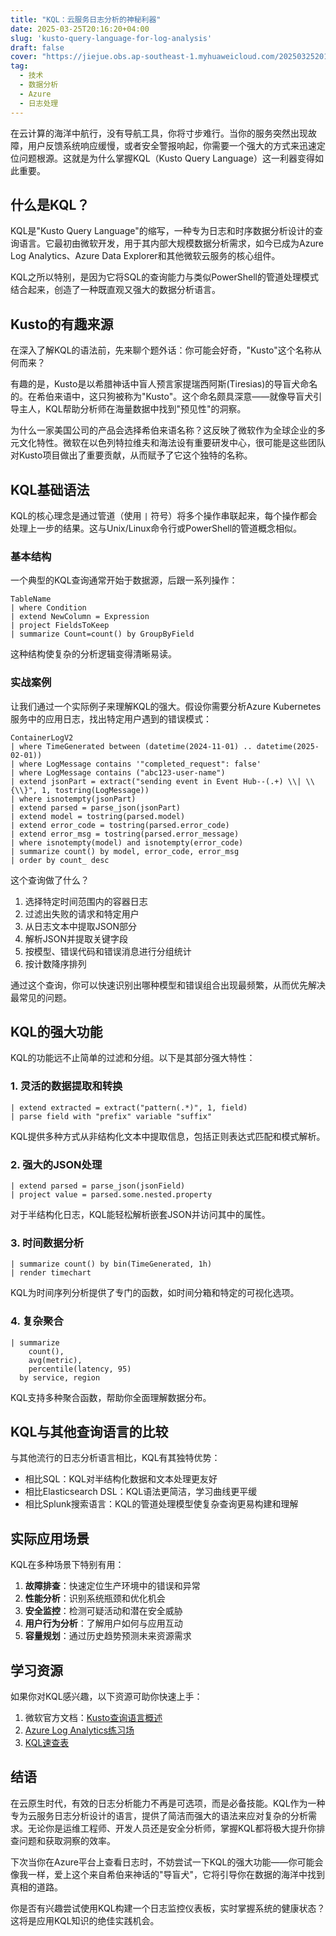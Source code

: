 ```yaml
---
title: "KQL：云服务日志分析的神秘利器"
date: 2025-03-25T20:16:20+04:00
slug: 'kusto-query-language-for-log-analysis'
draft: false
cover: "https://jiejue.obs.ap-southeast-1.myhuaweicloud.com/20250325201800819.webp"
tag:
  - 技术
  - 数据分析
  - Azure
  - 日志处理
---
```


在云计算的海洋中航行，没有导航工具，你将寸步难行。当你的服务突然出现故障，用户反馈系统响应缓慢，或者安全警报响起，你需要一个强大的方式来迅速定位问题根源。这就是为什么掌握KQL（Kusto Query Language）这一利器变得如此重要。

<!--more-->

## 什么是KQL？

KQL是"Kusto Query Language"的缩写，一种专为日志和时序数据分析设计的查询语言。它最初由微软开发，用于其内部大规模数据分析需求，如今已成为Azure Log Analytics、Azure Data Explorer和其他微软云服务的核心组件。

KQL之所以特别，是因为它将SQL的查询能力与类似PowerShell的管道处理模式结合起来，创造了一种既直观又强大的数据分析语言。

## Kusto的有趣来源

在深入了解KQL的语法前，先来聊个题外话：你可能会好奇，"Kusto"这个名称从何而来？

有趣的是，Kusto是以希腊神话中盲人预言家提瑞西阿斯(Tiresias)的导盲犬命名的。在希伯来语中，这只狗被称为"Kusto"。这个命名颇具深意——就像导盲犬引导主人，KQL帮助分析师在海量数据中找到"预见性"的洞察。

为什么一家美国公司的产品会选择希伯来语名称？这反映了微软作为全球企业的多元文化特性。微软在以色列特拉维夫和海法设有重要研发中心，很可能是这些团队对Kusto项目做出了重要贡献，从而赋予了它这个独特的名称。

## KQL基础语法

KQL的核心理念是通过管道（使用 `|` 符号）将多个操作串联起来，每个操作都会处理上一步的结果。这与Unix/Linux命令行或PowerShell的管道概念相似。

### 基本结构

一个典型的KQL查询通常开始于数据源，后跟一系列操作：

```kql
TableName
| where Condition
| extend NewColumn = Expression
| project FieldsToKeep
| summarize Count=count() by GroupByField
```

这种结构使复杂的分析逻辑变得清晰易读。

### 实战案例

让我们通过一个实际例子来理解KQL的强大。假设你需要分析Azure Kubernetes服务中的应用日志，找出特定用户遇到的错误模式：

```kql
ContainerLogV2
| where TimeGenerated between (datetime(2024-11-01) .. datetime(2025-02-01))
| where LogMessage contains '"completed_request": false'
| where LogMessage contains ("abc123-user-name")
| extend jsonPart = extract("sending event in Event Hub--(.+) \\| \\{\\}", 1, tostring(LogMessage))
| where isnotempty(jsonPart)
| extend parsed = parse_json(jsonPart)
| extend model = tostring(parsed.model)
| extend error_code = tostring(parsed.error_code)
| extend error_msg = tostring(parsed.error_message)
| where isnotempty(model) and isnotempty(error_code)
| summarize count() by model, error_code, error_msg
| order by count_ desc
```

这个查询做了什么？

1. 选择特定时间范围内的容器日志
2. 过滤出失败的请求和特定用户
3. 从日志文本中提取JSON部分
4. 解析JSON并提取关键字段
5. 按模型、错误代码和错误消息进行分组统计
6. 按计数降序排列

通过这个查询，你可以快速识别出哪种模型和错误组合出现最频繁，从而优先解决最常见的问题。

## KQL的强大功能

KQL的功能远不止简单的过滤和分组。以下是其部分强大特性：

### 1. 灵活的数据提取和转换

```kql
| extend extracted = extract("pattern(.*)", 1, field)
| parse field with "prefix" variable "suffix"
```

KQL提供多种方式从非结构化文本中提取信息，包括正则表达式匹配和模式解析。

### 2. 强大的JSON处理

```kql
| extend parsed = parse_json(jsonField)
| project value = parsed.some.nested.property
```

对于半结构化日志，KQL能轻松解析嵌套JSON并访问其中的属性。

### 3. 时间数据分析

```kql
| summarize count() by bin(TimeGenerated, 1h)
| render timechart
```

KQL为时间序列分析提供了专门的函数，如时间分箱和特定的可视化选项。

### 4. 复杂聚合

```kql
| summarize 
    count(),
    avg(metric),
    percentile(latency, 95)
  by service, region
```

KQL支持多种聚合函数，帮助你全面理解数据分布。

## KQL与其他查询语言的比较

与其他流行的日志分析语言相比，KQL有其独特优势：

- 相比SQL：KQL对半结构化数据和文本处理更友好
- 相比Elasticsearch DSL：KQL语法更简洁，学习曲线更平缓
- 相比Splunk搜索语言：KQL的管道处理模型使复杂查询更易构建和理解

## 实际应用场景

KQL在多种场景下特别有用：

1. **故障排查**：快速定位生产环境中的错误和异常
2. **性能分析**：识别系统瓶颈和优化机会
3. **安全监控**：检测可疑活动和潜在安全威胁
4. **用户行为分析**：了解用户如何与应用互动
5. **容量规划**：通过历史趋势预测未来资源需求

## 学习资源

如果你对KQL感兴趣，以下资源可助你快速上手：

1. 微软官方文档：[Kusto查询语言概述](https://docs.microsoft.com/zh-cn/azure/data-explorer/kusto/query/)
2. [Azure Log Analytics练习场](https://portal.azure.com/#blade/Microsoft_Azure_Monitoring_Logs/DemoLogsBlade)
3. [KQL速查表](https://docs.microsoft.com/zh-cn/azure/data-explorer/kql-quick-reference)

## 结语

在云原生时代，有效的日志分析能力不再是可选项，而是必备技能。KQL作为一种专为云服务日志分析设计的语言，提供了简洁而强大的语法来应对复杂的分析需求。无论你是运维工程师、开发人员还是安全分析师，掌握KQL都将极大提升你排查问题和获取洞察的效率。

下次当你在Azure平台上查看日志时，不妨尝试一下KQL的强大功能——你可能会像我一样，爱上这个来自希伯来神话的"导盲犬"，它将引导你在数据的海洋中找到真相的道路。

你是否有兴趣尝试使用KQL构建一个日志监控仪表板，实时掌握系统的健康状态？这将是应用KQL知识的绝佳实践机会。
